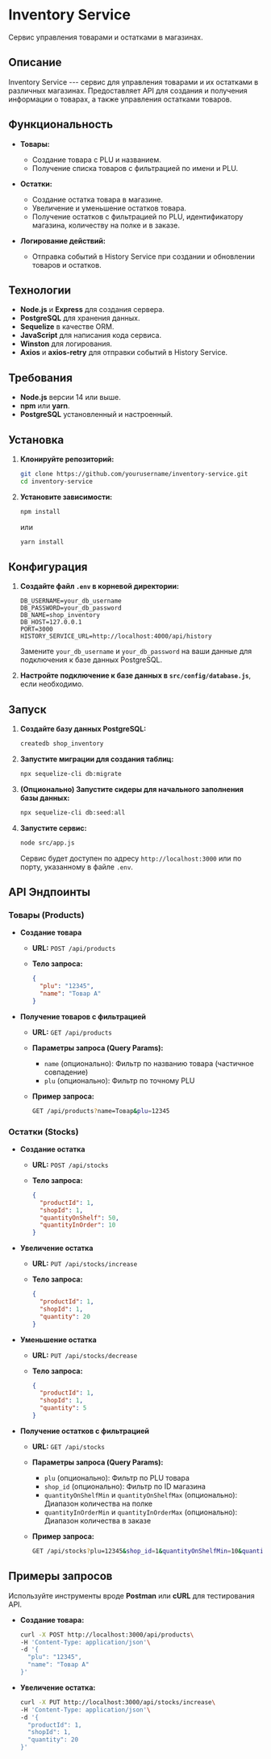 Inventory Service
=================

Сервис управления товарами и остатками в магазинах.

Описание
--------

Inventory Service --- сервис для управления товарами и их остатками в различных магазинах. Предоставляет API для создания и получения информации о товарах, а также управления остатками товаров.

Функциональность
----------------

-   **Товары:**

    -   Создание товара с PLU и названием.
    -   Получение списка товаров с фильтрацией по имени и PLU.
-   **Остатки:**

    -   Создание остатка товара в магазине.
    -   Увеличение и уменьшение остатков товара.
    -   Получение остатков с фильтрацией по PLU, идентификатору магазина, количеству на полке и в заказе.
-   **Логирование действий:**

    -   Отправка событий в History Service при создании и обновлении товаров и остатков.

Технологии
----------

-   **Node.js** и **Express** для создания сервера.
-   **PostgreSQL** для хранения данных.
-   **Sequelize** в качестве ORM.
-   **JavaScript** для написания кода сервиса.
-   **Winston** для логирования.
-   **Axios** и **axios-retry** для отправки событий в History Service.

Требования
----------

-   **Node.js** версии 14 или выше.
-   **npm** или **yarn**.
-   **PostgreSQL** установленный и настроенный.

Установка
---------

1.  **Клонируйте репозиторий:**

    ```bash
    git clone https://github.com/yourusername/inventory-service.git
    cd inventory-service
    ```

2.  **Установите зависимости:**

    ```bash
    npm install
    ```
    или

    ```bash
    yarn install
    ```

Конфигурация
------------

1.  **Создайте файл `.env` в корневой директории:**

    ```dotenv
    DB_USERNAME=your_db_username
    DB_PASSWORD=your_db_password
    DB_NAME=shop_inventory
    DB_HOST=127.0.0.1
    PORT=3000
    HISTORY_SERVICE_URL=http://localhost:4000/api/history
    ```

    Замените `your_db_username` и `your_db_password` на ваши данные для подключения к базе данных PostgreSQL.

2.  **Настройте подключение к базе данных в `src/config/database.js`**, если необходимо.

Запуск
------

1.  **Создайте базу данных PostgreSQL:**

    ```bash
    createdb shop_inventory
    ```

2.  **Запустите миграции для создания таблиц:**

    ```bash
    npx sequelize-cli db:migrate
    ```

3.  **(Опционально) Запустите сидеры для начального заполнения базы данных:**

    ```bash
    npx sequelize-cli db:seed:all
    ```

4.  **Запустите сервис:**

    ```bash
    node src/app.js
    ```

    Сервис будет доступен по адресу `http://localhost:3000` или по порту, указанному в файле `.env`.

API Эндпоинты
-------------

### Товары (Products)

-   **Создание товара**

    -   **URL:** `POST /api/products`

    -   **Тело запроса:**

        ```json
        {
          "plu": "12345",
          "name": "Товар A"
        }
        ```

-   **Получение товаров с фильтрацией**

    -   **URL:** `GET /api/products`

    -   **Параметры запроса (Query Params):**

        -   `name` (опционально): Фильтр по названию товара (частичное совпадение)
        -   `plu` (опционально): Фильтр по точному PLU
    -   **Пример запроса:**

        ```bash
        GET /api/products?name=Товар&plu=12345
        ```

### Остатки (Stocks)

-   **Создание остатка**

    -   **URL:** `POST /api/stocks`

    -   **Тело запроса:**

        ```json
        {
          "productId": 1,
          "shopId": 1,
          "quantityOnShelf": 50,
          "quantityInOrder": 10
        }
        ```

-   **Увеличение остатка**

    -   **URL:** `PUT /api/stocks/increase`

    -   **Тело запроса:**

        ```json
        {
          "productId": 1,
          "shopId": 1,
          "quantity": 20
        }
        ```

-   **Уменьшение остатка**

    -   **URL:** `PUT /api/stocks/decrease`

    -   **Тело запроса:**

        ```json
        {
          "productId": 1,
          "shopId": 1,
          "quantity": 5
        }
        ```

-   **Получение остатков с фильтрацией**

    -   **URL:** `GET /api/stocks`

    -   **Параметры запроса (Query Params):**

        -   `plu` (опционально): Фильтр по PLU товара
        -   `shop_id` (опционально): Фильтр по ID магазина
        -   `quantityOnShelfMin` и `quantityOnShelfMax` (опционально): Диапазон количества на полке
        -   `quantityInOrderMin` и `quantityInOrderMax` (опционально): Диапазон количества в заказе
    -   **Пример запроса:**

        ```bash
        GET /api/stocks?plu=12345&shop_id=1&quantityOnShelfMin=10&quantityOnShelfMax=100
        ```

Примеры запросов
----------------

Используйте инструменты вроде **Postman** или **cURL** для тестирования API.

-   **Создание товара:**

    ```bash
    curl -X POST http://localhost:3000/api/products\
    -H 'Content-Type: application/json'\
    -d '{
      "plu": "12345",
      "name": "Товар A"
    }'
    ```

-   **Увеличение остатка:**

    ```bash
    curl -X PUT http://localhost:3000/api/stocks/increase\
    -H 'Content-Type: application/json'\
    -d '{
      "productId": 1,
      "shopId": 1,
      "quantity": 20
    }'
    ```